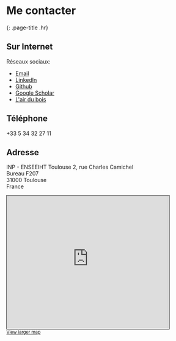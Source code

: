 # Me contacter
{: .page-title .hr}


## Sur Internet
<!-- Social bar -->
  <div class="sidebar-social">
    <span class="sr-only">Réseaux sociaux:</span>
    <ul>
                <li>
            <a href="mailto:etienne.monier@enseeiht.fr" title="Email" class="no-mark-external" >
              <span class="icon-mail"></span>
              <span class="sr-only">Email</span>
            </a>
          </li>
                    <li>
            <a href="https://www.linkedin.com/in/etienne-monier-7252a19b/" title="LinkedIn" class="no-mark-external" >
              <span class="icon-linkedin2"></span>
              <span class="sr-only">LinkedIn</span>
            </a>
          </li>
                    <li>
            <a href="https://github.com/etienne-monier" title="Github" class="no-mark-external" >
              <span class="icon-github"></span>
              <span class="sr-only">Github</span>
            </a>
          </li>
                    <li>
            <a href="https://scholar.google.fr/citations?user=S28G8eMAAAAJ&hl=fr&oi=ao" title="Google Scholar" class="no-mark-external" >
              <span class="ai ai-google-scholar-square"></span>
              <span class="sr-only">Google Scholar</span>
            </a>
          </li>
                    <li>
            <a href="https://www.lairdubois.fr/etienne31" title="L'air du bois" class="no-mark-external" >
              <span class="icon-ladb_2"></span>
              <span class="sr-only">L'air du bois</span>
            </a>
          </li>
              </ul>
  </div>

## Téléphone

+33 5 34 32 27 11

## Adresse

INP - ENSEEIHT Toulouse
2, rue Charles Camichel<br />
Bureau F207<br />
31000 Toulouse<br />
France 

<div style=" display: table-cell; vertical-align: top;">  
  <iframe width="425" height="350" frameborder="0" scrolling="no" marginheight="0" marginwidth="0" src="https://www.openstreetmap.org/export/embed.html?bbox=1.4507853984832766%2C43.59960030501525%2C1.4597976207733157%2C43.6046114707667&amp;layer=mapnik&amp;marker=43.60209944545912%2C1.4552856842055917" style="border: 1px solid black"></iframe><br/>
  <small><a href="https://www.openstreetmap.org/?mlat=43.60210&amp;mlon=1.45529#map=17/43.60211/1.45529" target="_blank">View larger map</a></small>
</div>

